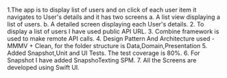 1.The app is to display list of users and on click of each user item it navigates to User's details and it has two screens
a. A list view displaying a list of users.
b. A detailed screen displaying each User's details.
2. To display a list of users I have used public API URL.
3. Combine framework is used to make remote API calls.
4. Design Pattern And Architecture used - MMMV + Clean, for the folder structure is Data,Domain,Presentation
5. Added Snapshot,Unit and UI Tests. The test coverage is 80%.
6. For Snapshot I have added SnapshoTexting SPM.
7. All the Screens are developed using Swift UI.
